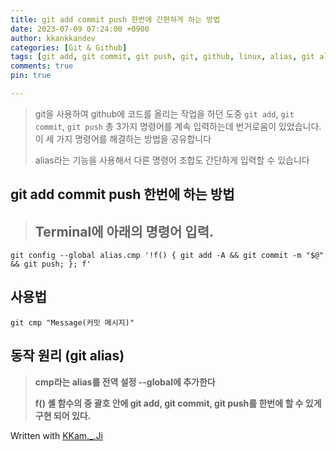 ```yaml
---
title: git add commit push 한번에 간편하게 하는 방법
date: 2023-07-09 07:24:00 +0900
author: kkankkandev
categories: [Git & Github]
tags: [git add, git commit, git push, git, github, linux, alias, git alias]     # TAG names should always be lowercase
comments: true
pin: true

---
```


> git을 사용하여 github에 코드를 올리는 작업을 하던 도중 ```git add```, ```git commit```, ```git push``` 총 3가지 명령어를 계속 입력하는데 번거로움이 있었습니다. 
> 이 세 가지 명령어를 해결하는 방법을 공유합니다
> 
> alias라는 기능을 사용해서 다른 명령어 조합도 간단하게 입력할 수 있습니다


## git add commit push 한번에 하는 방법
> ## **Terminal에 아래의 명령어 입력.**

```
git config --global alias.cmp '!f() { git add -A && git commit -m "$@" && git push; }; f'
```

## 사용법
```
git cmp "Message(커밋 메시지)"
```

## 동작 원리 (git alias)
> **cmp라는 alias를 전역 설정 --global에 추가한다**
> 
> **f() 셸 함수의 중 괄호 안에 git add, git commit, git push를 한번에 할 수 있게 구현 되어 있다.**
   
       
          


Written with [KKam.\_\.Ji](https://www.instagram.com/kkam._.ji/)
